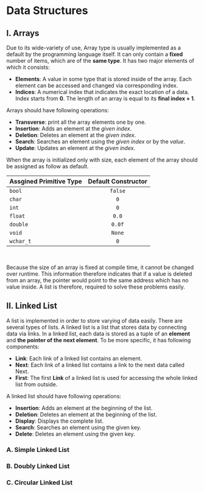 # Data Structures

## I. Arrays

Due to its wide-variety of use, Array type is usually implemented as a default by the programming language itself. It can only contain a **fixed** number of items, which are of the **same type**. It has two major elements of which it consists:

* **Elements**: A value in some type that is stored inside of the array. Each element can be accessed and changed via corresponding index.
* **Indices**: A numerical index that indicates the exact location of a data. Index starts from **0**. The length of an array is equal to its **final index + 1**. <br>

Arrays should have following operations:

* **Transverse**: print all the array elements one by one.
* **Insertion**: Adds an element at the *given index*.
* **Deletion**: Deletes an element at the *given index*.
* **Search**: Searches an element using the *given index* or by the *value*.
* **Update**: Updates an element at the *given index*. <br>

When the array is initialized only with size, each element of the array should be assigned as follow as default.

| Assgined Primitive Type | Default Constructor |
|---|:---:|
| `bool` | `false` |
| `char` | `0` |
| `int` | `0` |
| `float` | `0.0` |
| `double` | `0.0f` |
| `void` | `None` |
|`wchar_t` | `0` |
<br>

Because the size of an array is fixed at compile time, it cannot be changed over runtime. This information therefore indicates that if a value is deleted from an array, the pointer would point to the same address which has no value inside. A list is therefore, required to solve these problems easily.

## II. Linked List

A list is implemented in order to store varying of data easily. There are several types of lists. A linked list is a list that stores data by connecting data via links. In a linked list, each data is stored as a tuple of an **element** and **the pointer of the next element**. To be more specific, it has following components:

* **Link**: Each link of a linked list contains an element.
* **Next**: Each link of a linked list contains a link to the next data called Next.
* **First**: The first **Link** of a linked list is used for accessing the whole linked list from outside. <br>

A linked list should have following operations:

* **Insertion**: Adds an element at the beginning of the list.
* **Deletion**: Deletes an element at the beginning of the list.
* **Display**: Displays the complete list.
* **Search**: Searches an element using the given key.
* **Delete**: Deletes an element using the given key.


### A. Simple Linked List

### B. Doubly Linked List

### C. Circular Linked List